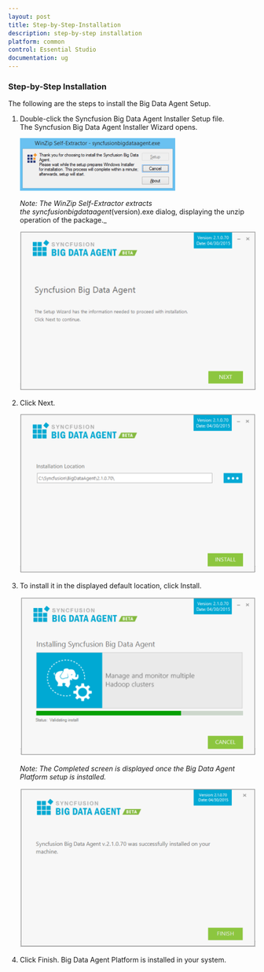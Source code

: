 ```yaml
---
layout: post
title: Step-by-Step-Installation
description: step-by-step installation
platform: common
control: Essential Studio
documentation: ug
---
```


### Step-by-Step Installation

The following are the steps to install the Big Data Agent Setup.

1. Double-click the Syncfusion Big Data Agent Installer Setup file. The Syncfusion Big Data Agent Installer Wizard opens.

   ![](Step-by-Step-Installation_images/Step-by-Step-Installation_img1.png)
   
   _Note: The WinZip Self-Extractor extracts the syncfusionbigdataagent_(version).exe dialog, displaying the unzip operation of the package._ 
   
   ![](Step-by-Step-Installation_images/Step-by-Step-Installation_img3.png)



1. Click Next.
   
   ![](Step-by-Step-Installation_images/Step-by-Step-Installation_img4.png)





2. To install it in the displayed default location, click Install.



   ![](Step-by-Step-Installation_images/Step-by-Step-Installation_img5.png)


   _Note: The Completed screen is displayed once the Big Data Agent Platform setup is installed._



   ![](Step-by-Step-Installation_images/Step-by-Step-Installation_img7.png)





3. Click Finish. Big Data Agent Platform is installed in your system.
